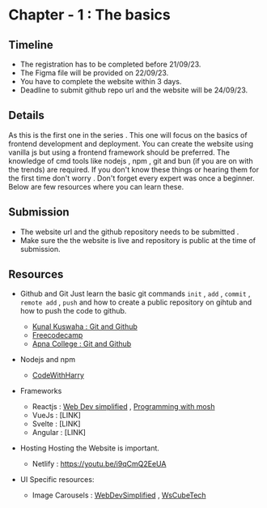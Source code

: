 # Chapter - 1 : The basics


## Timeline
-	The registration has to be completed before 21/09/23.
-	The Figma file will be provided on 22/09/23.
-	You have to complete the website within 3 days.
-	Deadline to submit github repo url and the website will be 24/09/23.

## Details

As this is the first one in the series . This one will focus on the basics of frontend development and deployment. You can create the website using vanilla js but using a frontend framework should be preferred. The knowledge of cmd tools like nodejs , npm , git and bun (if you are on with the trends)  are required. If you don't know these things or hearing them for the first time don't worry . Don't forget every expert  was once a beginner. Below are few resources where you can learn these.
## Submission

 - The website url and the github repository needs to be submitted . 
 - Make sure the the website is live and repository is public at the time of submission.
 

## Resources

 - Github and Git
	 Just learn the basic git commands  `init` , `add` , `commit` , `remote add` , `push` and how to create a public repository on gihtub and how to push the code to github.
	- [Kunal Kuswaha : Git and Github](https://youtu.be/apGV9Kg7ics)
	- [Freecodecamp](https://www.freecodecamp.org/news/learn-the-basics-of-git-in-under-10-minutes-da548267cc91/)
	- [Apna College : Git and Github](https://youtu.be/Ez8F0nW6S-w)
- Nodejs and npm
	- [CodeWithHarry](https://youtu.be/nSFe1-kpfbQ)
- Frameworks
	-  Reactjs : [Web Dev simplified](https://youtu.be/Rh3tobg7hEo) , [Programming with mosh](https://youtu.be/SqcY0GlETPk) 
	- VueJs : [LINK]
	- Svelte : [LINK]
	- Angular : [LINK]


- Hosting
	Hosting the Website is important.
	-	Netlify : https://youtu.be/i9qCmQ2EeUA

		
- UI Specific resources:
	- Image Carousels : [WebDevSimplified](https://youtu.be/9HcxHDS2w1s) , [WsCubeTech](https://youtu.be/Emrbhrhp6BU)
